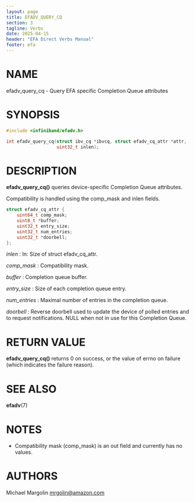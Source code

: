 ```yaml
---
layout: page
title: EFADV_QUERY_CQ
section: 3
tagline: Verbs
date: 2025-04-15
header: "EFA Direct Verbs Manual"
footer: efa
---
```


# NAME

efadv_query_cq - Query EFA specific Completion Queue attributes

# SYNOPSIS

```c
#include <infiniband/efadv.h>

int efadv_query_cq(struct ibv_cq *ibvcq, struct efadv_cq_attr *attr,
                   uint32_t inlen);
```

# DESCRIPTION

**efadv_query_cq()** queries device-specific Completion Queue attributes.

Compatibility is handled using the comp_mask and inlen fields.

```c
struct efadv_cq_attr {
	uint64_t comp_mask;
	uint8_t *buffer;
	uint32_t entry_size;
	uint32_t num_entries;
	uint32_t *doorbell;
};
```

*inlen*
:	In: Size of struct efadv_cq_attr.

*comp_mask*
:	Compatibility mask.

*buffer*
:	Completion queue buffer.

*entry_size*
:	Size of each completion queue entry.

*num_entries*
:	Maximal number of entries in the completion queue.

*doorbell*
:	Reverse doorbell used to update the device of polled entries and to
	request notifications. NULL when not in use for this Completion Queue.

# RETURN VALUE

**efadv_query_cq()** returns 0 on success, or the value of errno on failure
(which indicates the failure reason).

# SEE ALSO

**efadv**(7)

# NOTES

* Compatibility mask (comp_mask) is an out field and currently has no values.

# AUTHORS

Michael Margolin <mrgolin@amazon.com>
